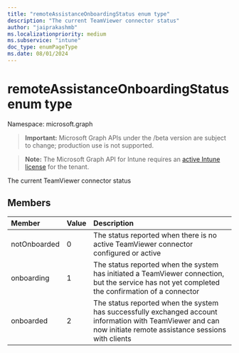 ```yaml
---
title: "remoteAssistanceOnboardingStatus enum type"
description: "The current TeamViewer connector status"
author: "jaiprakashmb"
ms.localizationpriority: medium
ms.subservice: "intune"
doc_type: enumPageType
ms.date: 08/01/2024
---
```


# remoteAssistanceOnboardingStatus enum type

Namespace: microsoft.graph

> **Important:** Microsoft Graph APIs under the /beta version are subject to change; production use is not supported.

> **Note:** The Microsoft Graph API for Intune requires an [active Intune license](https://go.microsoft.com/fwlink/?linkid=839381) for the tenant.

The current TeamViewer connector status

## Members
|Member|Value|Description|
|:---|:---|:---|
|notOnboarded|0|The status reported when there is no active TeamViewer connector configured or active|
|onboarding|1|The status reported when the system has initiated a TeamViewer connection, but the service has not yet completed the confirmation of a connector|
|onboarded|2|The status reported when the system has successfully exchanged account information with TeamViewer and can now initiate remote assistance sessions with clients|
